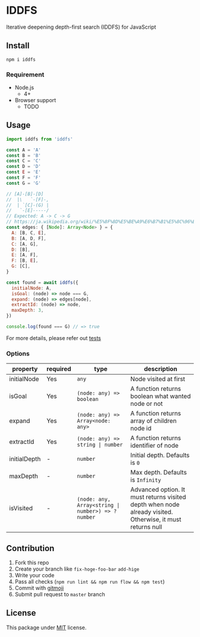 # IDDFS
Iterative deepening depth-first search (IDDFS) for JavaScript

## Install
```
npm i iddfs
```

### Requirement
- Node.js
  - 4+
- Browser support
  - TODO

## Usage
```js
import iddfs from 'iddfs'

const A = 'A'
const B = 'B'
const C = 'C'
const D = 'D'
const E = 'E'
const F = 'F'
const G = 'G'

// [A]-[B]-[D]
//  |\   `-[F]-,
//  | `[C]-(G) |
//   `-[E]-----/
// Expected: A -> C -> G
// https://ja.wikipedia.org/wiki/%E5%8F%8D%E5%BE%A9%E6%B7%B1%E5%8C%96%E6%B7%B1%E3%81%95%E5%84%AA%E5%85%88%E6%8E%A2%E7%B4%A2
const edges: { [Node]: Array<Node> } = {
  A: [B, C, E],
  B: [A, D, F],
  C: [A, G],
  D: [B],
  E: [A, F],
  F: [B, E],
  G: [C],
}

const found = await iddfs({
  initialNode: A,
  isGoal: (node) => node === G,
  expand: (node) => edges[node],
  extractId: (node) => node,
  maxDepth: 3,
})

console.log(found === G) // => true
```

For more details, please refer out [tests](https://github.com/Leko/IDDFS/tree/master/test)

### Options
|property|required|type|description|
|--------|--------|----|-----------|
|initialNode|Yes|`any`|Node visited at first|
|isGoal|Yes|`(node: any) => boolean`|A function returns boolean what wanted node or not|
|expand|Yes|`(node: any) => Array<node: any>`|A function returns array of children node id|
|extractId|Yes|`(node: any) => string \| number`|A function returns identifier of node|
|initialDepth|-|`number`|Initial depth. Defaults is `0`|
|maxDepth|-|`number`|Max depth. Defaults is `Infinity`|
|isVisited|-|`(node: any, Array<string \| number>) => ?number`|Advanced option. It must returns visited depth when node already visited. Otherwise, it must returns null|

## Contribution
1. Fork this repo
1. Create your branch like `fix-hoge-foo-bar` `add-hige`
1. Write your code
1. Pass all checks (`npm run lint && npm run flow && npm test`)
1. Commit with [gitmoji](https://gitmoji.carloscuesta.me/)
1. Submit pull request to `master` branch

## License
This package under [MIT](https://opensource.org/licenses/MIT) license.
